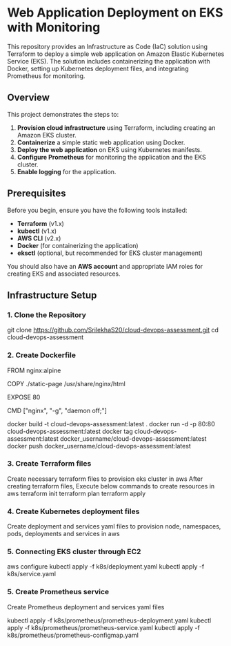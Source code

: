 # Web Application Deployment on EKS with Monitoring

This repository provides an Infrastructure as Code (IaC) solution using Terraform to deploy a simple web application on Amazon Elastic Kubernetes Service (EKS). The solution includes containerizing the application with Docker, setting up Kubernetes deployment files, and integrating Prometheus for monitoring.

## Overview

This project demonstrates the steps to:

1. **Provision cloud infrastructure** using Terraform, including creating an Amazon EKS cluster.
2. **Containerize** a simple static web application using Docker.
3. **Deploy the web application** on EKS using Kubernetes manifests.
4. **Configure Prometheus** for monitoring the application and the EKS cluster.
5. **Enable logging** for the application.

## Prerequisites

Before you begin, ensure you have the following tools installed:

- **Terraform** (v1.x)
- **kubectl** (v1.x)
- **AWS CLI** (v2.x)
- **Docker** (for containerizing the application)
- **eksctl** (optional, but recommended for EKS cluster management)

You should also have an **AWS account** and appropriate IAM roles for creating EKS and associated resources.

## Infrastructure Setup

### 1. Clone the Repository

git clone https://github.com/SrilekhaS20/cloud-devops-assessment.git
cd cloud-devops-assessment

### 2. Create Dockerfile

FROM nginx:alpine

COPY ./static-page /usr/share/nginx/html

EXPOSE 80

CMD ["nginx", "-g", "daemon off;"]

docker build -t cloud-devops-assessment:latest .
docker run -d -p 80:80 cloud-devops-assessment:latest
docker tag cloud-devops-assessment:latest docker_username/cloud-devops-assessment:latest
docker push docker_username/cloud-devops-assessment:latest

### 3. Create Terraform files
Create necessary terraform files to provision eks cluster in aws
After creating terraform files, Execute below commands to create resources in aws
terraform init
terraform plan
terraform apply

### 4. Create Kubernetes deployment files
Create deployment and services yaml files to provision node, namespaces, pods, deployments and services in aws

### 5. Connecting EKS cluster through EC2

aws configure
kubectl apply -f k8s/deployment.yaml
kubectl apply -f k8s/service.yaml

### 5. Create Prometheus service
Create Prometheus deployment and services yaml files

kubectl apply -f k8s/prometheus/prometheus-deployment.yaml
kubectl apply -f k8s/prometheus/prometheus-service.yaml
kubectl apply -f k8s/prometheus/prometheus-configmap.yaml





